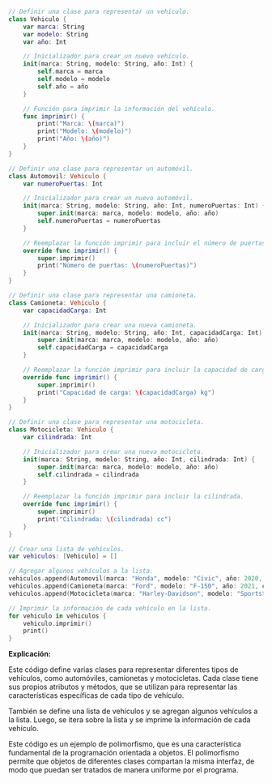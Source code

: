 ```swift
// Definir una clase para representar un vehículo.
class Vehiculo {
    var marca: String
    var modelo: String
    var año: Int

    // Inicializador para crear un nuevo vehículo.
    init(marca: String, modelo: String, año: Int) {
        self.marca = marca
        self.modelo = modelo
        self.año = año
    }

    // Función para imprimir la información del vehículo.
    func imprimir() {
        print("Marca: \(marca)")
        print("Modelo: \(modelo)")
        print("Año: \(año)")
    }
}

// Definir una clase para representar un automóvil.
class Automovil: Vehiculo {
    var numeroPuertas: Int

    // Inicializador para crear un nuevo automóvil.
    init(marca: String, modelo: String, año: Int, numeroPuertas: Int) {
        super.init(marca: marca, modelo: modelo, año: año)
        self.numeroPuertas = numeroPuertas
    }

    // Reemplazar la función imprimir para incluir el número de puertas.
    override func imprimir() {
        super.imprimir()
        print("Número de puertas: \(numeroPuertas)")
    }
}

// Definir una clase para representar una camioneta.
class Camioneta: Vehiculo {
    var capacidadCarga: Int

    // Inicializador para crear una nueva camioneta.
    init(marca: String, modelo: String, año: Int, capacidadCarga: Int) {
        super.init(marca: marca, modelo: modelo, año: año)
        self.capacidadCarga = capacidadCarga
    }

    // Reemplazar la función imprimir para incluir la capacidad de carga.
    override func imprimir() {
        super.imprimir()
        print("Capacidad de carga: \(capacidadCarga) kg")
    }
}

// Definir una clase para representar una motocicleta.
class Motocicleta: Vehiculo {
    var cilindrada: Int

    // Inicializador para crear una nueva motocicleta.
    init(marca: String, modelo: String, año: Int, cilindrada: Int) {
        super.init(marca: marca, modelo: modelo, año: año)
        self.cilindrada = cilindrada
    }

    // Reemplazar la función imprimir para incluir la cilindrada.
    override func imprimir() {
        super.imprimir()
        print("Cilindrada: \(cilindrada) cc")
    }
}

// Crear una lista de vehículos.
var vehiculos: [Vehiculo] = []

// Agregar algunos vehículos a la lista.
vehiculos.append(Automovil(marca: "Honda", modelo: "Civic", año: 2020, numeroPuertas: 4))
vehiculos.append(Camioneta(marca: "Ford", modelo: "F-150", año: 2021, capacidadCarga: 1000))
vehiculos.append(Motocicleta(marca: "Harley-Davidson", modelo: "Sportster", año: 2022, cilindrada: 1200))

// Imprimir la información de cada vehículo en la lista.
for vehiculo in vehiculos {
    vehiculo.imprimir()
    print()
}
```

**Explicación:**

Este código define varias clases para representar diferentes tipos de vehículos, como automóviles, camionetas y motocicletas. Cada clase tiene sus propios atributos y métodos, que se utilizan para representar las características específicas de cada tipo de vehículo.

También se define una lista de vehículos y se agregan algunos vehículos a la lista. Luego, se itera sobre la lista y se imprime la información de cada vehículo.

Este código es un ejemplo de polimorfismo, que es una característica fundamental de la programación orientada a objetos. El polimorfismo permite que objetos de diferentes clases compartan la misma interfaz, de modo que puedan ser tratados de manera uniforme por el programa.